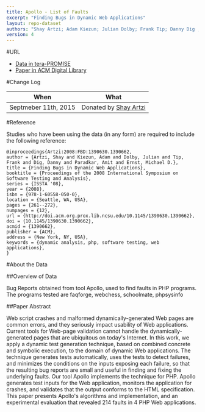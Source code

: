 ```yaml
---
title: Apollo - List of Faults
excerpt: "Finding Bugs in Dynamic Web Applications"
layout: repo-dataset
authors: "Shay Artzi; Adam Kiezun; Julian Dolby; Frank Tip; Danny Dig ;Amit Paradkar ;Michael D. Ernst"
version: 4
---
```


#URL

* [Data in tera-PROMISE](https://terapromise.csc.ncsu.edu:8443/!/#repo/view/head/other/apollo)
* [Paper in ACM Digital Library](http://dl.acm.org/citation.cfm?id=1390662&preflayout=tabs)

#Change Log

When | What
---- | ----
Septmeber 11th, 2015 | Donated by [Shay Artzi](mailto:artzi@csail.mit.edu)

#Reference

Studies who have been using the data (in any form) are required to include the following reference:

```
@inproceedings{Artzi:2008:FBD:1390630.1390662,
author = {Artzi, Shay and Kiezun, Adam and Dolby, Julian and Tip, Frank and Dig, Danny and Paradkar, Amit and Ernst, Michael D.},
title = {Finding Bugs in Dynamic Web Applications},
booktitle = {Proceedings of the 2008 International Symposium on Software Testing and Analysis},
series = {ISSTA '08},
year = {2008},
isbn = {978-1-60558-050-0},
location = {Seattle, WA, USA},
pages = {261--272},
numpages = {12},
url = {http://doi.acm.org.prox.lib.ncsu.edu/10.1145/1390630.1390662},
doi = {10.1145/1390630.1390662},
acmid = {1390662},
publisher = {ACM},
address = {New York, NY, USA},
keywords = {dynamic analysis, php, software testing, web applications},
}
```

#About the Data

##Overview of Data

Bug Reports obtained from tool Apollo, used to find faults in PHP programs. The programs tested are faqforge, webchess, schoolmate, phpsysinfo

##Paper Abstract

Web script crashes and malformed dynamically-generated Web pages are common errors, and they seriously impact usability of Web applications. Current tools for Web-page validation cannot handle the dynamically-generated pages that are ubiquitous on today's Internet. In this work, we apply a dynamic test generation technique, based on combined concrete and symbolic execution, to the domain of dynamic Web applications. The technique generates tests automatically, uses the tests to detect failures, and minimizes the conditions on the inputs exposing each failure, so that the resulting bug reports are small and useful in finding and fixing the underlying faults. Our tool Apollo implements the technique for PHP. Apollo generates test inputs for the Web application, monitors the application for crashes, and validates that the output conforms to the HTML specification. This paper presents Apollo's algorithms and implementation, and an experimental evaluation that revealed 214 faults in 4 PHP Web applications.
